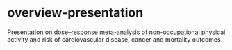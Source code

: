 # overview-presentation
Presentation on dose–response meta-analysis of non-occupational physical activity and risk of cardiovascular disease, cancer and mortality outcomes
